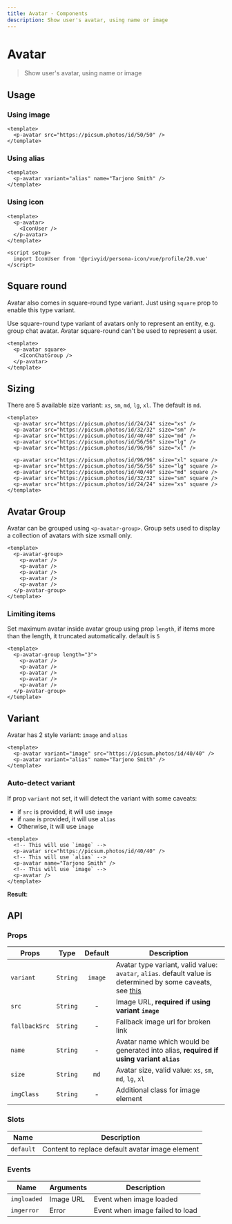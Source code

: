 ```yaml
---
title: Avatar · Components
description: Show user's avatar, using name or image
---
```


<script setup>
  import pAvatar from './Avatar.vue'
  import pAvatarGroup from './AvatarGroup.vue'
  import IconUser from '@privyid/persona-icon/vue/profile/20.vue'
  import IconGroup from '@privyid/persona-icon/vue/chat/24.vue'
  import pBanner from '../banner/Banner.vue'
</script>

# Avatar

> Show user's avatar, using name or image

## Usage

### Using image

<preview>
  <p-avatar src="https://picsum.photos/id/50/50" />
</preview>

```vue
<template>
  <p-avatar src="https://picsum.photos/id/50/50" />
</template>
```

### Using alias

<preview>
  <p-avatar variant="alias" name="Tarjono Smith" />
</preview>

```vue
<template>
  <p-avatar variant="alias" name="Tarjono Smith" />
</template>
```

### Using icon

<preview>
  <p-avatar>
    <IconUser />
  </p-avatar>
</preview>

```vue
<template>
  <p-avatar>
    <IconUser />
  </p-avatar>
</template>

<script setup>
  import IconUser from '@privyid/persona-icon/vue/profile/20.vue'
</script>
```

## Square round
Avatar also comes in square-round type variant. Just using `square` prop
to enable this type variant.

<p-banner :dismissable="false">
  Use square-round type variant of avatars only to represent an entity, e.g. group chat avatar. 
  Avatar square-round can't be used to represent a user.
</p-banner>

<preview>
  <p-avatar square>
    <IconGroup />
  </p-avatar>
</preview>

```vue
<template>
  <p-avatar square>
    <IconChatGroup />
  </p-avatar>
</template>
```

## Sizing

There are 5 available size variant: `xs`, `sm`, `md`, `lg`, `xl`. The default is `md`.

<preview class="flex-col space-y-4">
  <div class="flex flex-col items-center space-gap-3 lg:flex-row">
    <p-avatar src="https://picsum.photos/id/24/24" size="xs" />
    <p-avatar src="https://picsum.photos/id/32/32" size="sm" />
    <p-avatar src="https://picsum.photos/id/40/40" size="md" />
    <p-avatar src="https://picsum.photos/id/56/56" size="lg" />
    <p-avatar src="https://picsum.photos/id/96/96" size="xl" />
  </div>
  <div class="flex flex-col items-center space-gap-3 lg:flex-row">
    <p-avatar src="https://picsum.photos/id/96/96" size="xl" square />
    <p-avatar src="https://picsum.photos/id/56/56" size="lg" square />
    <p-avatar src="https://picsum.photos/id/40/40" size="md" square />
    <p-avatar src="https://picsum.photos/id/32/32" size="sm" square />
    <p-avatar src="https://picsum.photos/id/24/24" size="xs" square />
  </div>
</preview>

```vue
<template>
  <p-avatar src="https://picsum.photos/id/24/24" size="xs" />
  <p-avatar src="https://picsum.photos/id/32/32" size="sm" />
  <p-avatar src="https://picsum.photos/id/40/40" size="md" />
  <p-avatar src="https://picsum.photos/id/56/56" size="lg" />
  <p-avatar src="https://picsum.photos/id/96/96" size="xl" />

  <p-avatar src="https://picsum.photos/id/96/96" size="xl" square />
  <p-avatar src="https://picsum.photos/id/56/56" size="lg" square />
  <p-avatar src="https://picsum.photos/id/40/40" size="md" square />
  <p-avatar src="https://picsum.photos/id/32/32" size="sm" square />
  <p-avatar src="https://picsum.photos/id/24/24" size="xs" square />
</template>
```

## Avatar Group

Avatar can be grouped using `<p-avatar-group>`. Group sets used to display
a collection of avatars with size xsmall only.

<preview>
  <p-avatar-group>
    <p-avatar />
    <p-avatar />
    <p-avatar />
    <p-avatar />
    <p-avatar />
  </p-avatar-group>
</preview>

```vue
<template>
  <p-avatar-group>
    <p-avatar />
    <p-avatar />
    <p-avatar />
    <p-avatar />
    <p-avatar />
  </p-avatar-group>
</template>
```

### Limiting items

Set maximum avatar inside avatar group using prop `length`, if items more than the length, it truncated automatically.
default is `5`

<preview>
  <p-avatar-group length="3">
    <p-avatar />
    <p-avatar />
    <p-avatar />
    <p-avatar />
    <p-avatar />
  </p-avatar-group>
</preview>

```vue
<template>
  <p-avatar-group length="3">
    <p-avatar />
    <p-avatar />
    <p-avatar />
    <p-avatar />
    <p-avatar />
  </p-avatar-group>
</template>
```

## Variant

Avatar has 2 style variant: `image` and `alias`

<preview class="space-x-3">
  <p-avatar variant="image" src="https://picsum.photos/id/40/40" />
  <p-avatar variant="alias" name="Tarjono Smith" />
</preview>

```vue
<template>
  <p-avatar variant="image" src="https://picsum.photos/id/40/40" />
  <p-avatar variant="alias" name="Tarjono Smith" />
</template>
```

### Auto-detect variant

If prop `variant` not set, it will detect the variant with some caveats:
  - if `src` is provided, it will use `image`
  - if `name` is provided, it will use `alias`
  - Otherwise, it will use `image`

```vue
<template>
  <!-- This will use `image` -->
  <p-avatar src="https://picsum.photos/id/40/40" />
  <!-- This will use `alias` -->
  <p-avatar name="Tarjono Smith" />
  <!-- This will use `image` -->
  <p-avatar />
</template>
```

**Result**:

<preview class="space-x-3">
  <p-avatar variant="image" src="https://picsum.photos/id/40/40" />
  <p-avatar variant="alias" name="Tarjono Smith" />
  <p-avatar />
</preview>

## API

### Props

| Props         |   Type   | Default | Description                                                                                                                       |
|---------------|:--------:|:-------:|-----------------------------------------------------------------------------------------------------------------------------------|
| `variant`     | `String` | `image` | Avatar type variant, valid value: `avatar`, `alias`. default value is determined by some caveats, see [this](#auto-detect-variant) |
| `src`         | `String` |    -    | Image URL, **required if using variant `image`**                                                                                  |
| `fallbackSrc` | `String` |    -    | Fallback image url for broken link                                                                                                |
| `name`        | `String` |    -    | Avatar name which would be generated into alias, **required if using variant `alias`**                                             |
| `size`        | `String` |  `md`   | Avatar size, valid value: `xs`, `sm`, `md`, `lg`, `xl`                                                                            |
| `imgClass`    | `String` |    -    | Additional class for image element                                                                                                |

### Slots

| Name      | Description                                     |
|-----------|-------------------------------------------------|
| `default` | Content to replace default avatar image element |

### Events

| Name        | Arguments | Description                     |
|-------------|-----------|---------------------------------|
| `imgloaded` | Image URL | Event when image loaded         |
| `imgerror`  | Error     | Event when image failed to load |
